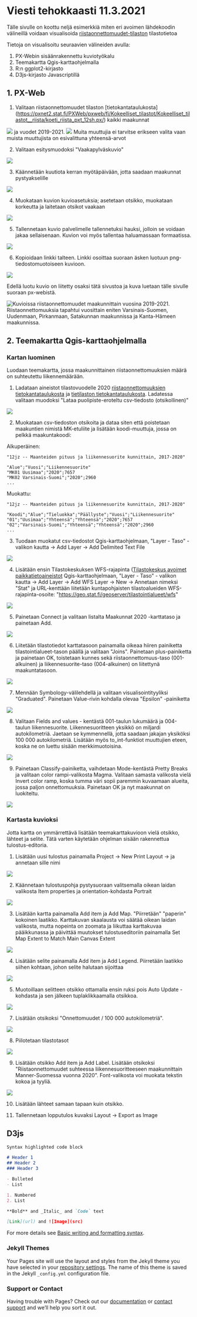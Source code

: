 # Viesti tehokkaasti 11.3.2021

Tälle sivulle on koottu neljä esimerkkiä miten eri avoimen lähdekoodin välineillä voidaan visualisoida [riistaonnettomuudet-tilaston](https://www.stat.fi/tup/kokeelliset-tilastot/riistaonnettomuudet/index.html) tilastotietoa

Tietoja on visualisoitu seuraavien välineiden avulla:
1. PX-Webin sisäänrakennettu kuviotyökalu
2. Teemakartta Qgis-karttaohjelmalla
3. R:n ggplot2-kirjasto
4. D3js-kirjasto Javascriptillä

## 1. PX-Web

1. Valitaan riistaonnettomuudet tilaston [tietokantataulukosta] (https://pxnet2.stat.fi/PXWeb/pxweb/fi/Kokeelliset_tilastot/Kokeelliset_tilastot__riista/koeti_riista_pxt_12sh.px/) kaikki maakunnat 
<img src="kuvat\maakuntavalinta.png">
ja vuodet 2019-2021. 
<img src="kuvat\vuosivalinta.png">
Muita muuttujia ei tarvitse erikseen valita vaan muista muuttujista on esivalittuna yhteensä-arvot

2. Valitaan esitysmuodoksi "Vaakapylväskuvio"
<img src="kuvat\vaakapylvas.png">

3. Käännetään kuutiota kerran myötäpäivään, jotta saadaan maakunnat pystyakselille
<img src="kuvat\kaanna.png">

4. Muokataan kuvion kuvioasetuksia; asetetaan otsikko, muokataan korkeutta ja laitetaan otsikot vaakaan
<img src="kuvat\kuvioasetukset.png">

5. Tallennetaan kuvio palvelimelle tallennetuksi hauksi, jolloin se voidaan jakaa sellaisenaan. Kuvion voi myös tallentaa haluamassaan formaatissa.
<img src="kuvat\tallenna_poiminta.png">

6. Kopioidaan linkki talteen. Linkki osoittaa suoraan äsken luotuun png-tiedostomuotoiseen kuvioon.
<img src="kuvat\linkki.png">

Edellä luotu kuvio on liitetty osaksi tätä sivustoa ja kuva luetaan tälle sivulle suoraan px-webistä.

<img src="https://pxnet2.stat.fi:443/PXWeb/sq/6679640d-e464-402c-a3d7-10e118e8b688" alt="Kuvioissa riistaonnettomuudet maakunnittain vuosina 2019-2021. Riistaonnettomuuksia tapahtui vuosittain eniten Varsinais-Suomen, Uudenmaan, Pirkanmaan, Satakunnan maakunnissa ja Kanta-Hämeen maakunnissa.">

## 2. Teemakartta Qgis-karttaohjelmalla

### Kartan luominen
Luodaan teemakartta, jossa maakunnittainen riistaonnettomuuksien määrä on suhteutettu liikennemäärään. 

1. Ladataan aineistot tilastovuodelle 2020 [riistaonnettomuuksien tietokantataulukosta](https://pxnet2.stat.fi:443/PXWeb/sq/c3064768-9ed1-4e6c-b90b-a095ea25b13b) ja [tietilaston tietokantataulukosta](https://pxnet2.stat.fi:443/PXWeb/sq/64b0f6c1-eda4-4653-a884-b8ce728f7028). Ladatessa valitaan muodoksi "Lataa puolipiste-eroteltu csv-tiedosto (otsikollinen)"
<img src="kuvat\lataa_puolipiste.png">

2. Muokataan csv-tiedoston otsikoita ja dataa siten että poistetaan maakuntien nimistä MK-etuliite ja lisätään koodi-muuttuja, jossa on pelkkä maakuntakoodi:

Alkuperäinen:
```
"12jz -- Maanteiden pituus ja liikennesuorite kunnittain, 2017-2020"

"Alue";"Vuosi";"Liikennesuorite"
"MK01 Uusimaa";"2020";7657
"MK02 Varsinais-Suomi";"2020";2960
...
```

Muokattu:
```
"12jz -- Maanteiden pituus ja liikennesuorite kunnittain, 2017-2020"

"Koodi";"Alue";"Tieluokka";"Päällyste";"Vuosi";"Liikennesuorite"
"01";"Uusimaa";"Yhteensä";"Yhteensä";"2020";7657
"02";"Varsinais-Suomi";"Yhteensä";"Yhteensä";"2020";2960
...
```
3. Tuodaan muokatut csv-tiedostot Qgis-karttaohjelmaan, "Layer - Taso" - valikon kautta -> Add Layer -> Add Delimited Text File
<img src="kuvat\import.png">

4. Lisätään ensin Tilastokeskuksen WFS-rajapinta ([Tilastokeskus avoimet paikkatietoaineistot](https://www.stat.fi/org/avoindata/paikkatietoaineistot.html) Qgis-karttaohjelmaan, "Layer - Taso" - valikon kautta -> Add Layer -> Add WFS Layer -> New -> Annetaan nimeksi "Stat" ja URL-kenttään liitetään kuntapohjaisten tilastoalueiden WFS-rajapinta-osoite: "https://geo.stat.fi/geoserver/tilastointialueet/wfs"
<img src="kuvat\wfs.png">

5. Painetaan Connect ja valitaan listalta Maakunnat 2020 -karttataso ja painetaan Add.
<img src="kuvat\maakunnat.png">

6. Liitetään tilastotiedot karttatasoon painamalla oikeaa hiiren painiketta tilastointialueet-tason päällä ja valitaan "Joins". Painetaan plus-painiketta ja painetaan OK, toistetaan kunnes sekä riistaonnettomuus-taso (001-alkuinen) ja liikennesuorite-taso (004-alkuinen) on liitettynä maakuntatasoon.
<img src="kuvat\properties.png">

7. Mennään Symbology-välilehdellä ja valitaan visualisointityyliksi "Graduated". Painetaan Value-rivin kohdalla olevaa "Epsilon" -painiketta
<img src="kuvat\join.png">

8. Valitaan Fields and values - kentästä 001-taulun lukumäärä ja 004-taulun liikennesuorite. Liikennesuoritteen yksikkö on miljardi autokilometriä. Jaetaan se kymmennellä, jotta saadaan jakajan yksiköksi 100 000 autokilometriä. Lisätään myös to_int-funktiot muuttujien eteen, koska ne on luettu sisään merkkimuotoisina.
<img src="kuvat\kaava.png">

9. Painetaan Classify-painiketta, vaihdetaan Mode-kentästä Pretty Breaks ja valitaan color rampi-valikosta Magma. Valitaan samasta valikosta vielä Invert color ramp, koska tumma väri sopii paremmin kuvaamaan alueita, jossa paljon onnettomuuksia. Painetaan OK ja nyt maakunnat on luokiteltu.
<img src="kuvat\classify.png">

### Kartasta kuvioksi

Jotta kartta on ymmärrettävä lisätään teemakarttakuvioon vielä otsikko, lähteet ja selite. Tätä varten käytetään ohjelman sisään rakennettua tulostus-editoria.

1. Lisätään uusi tulostus painamalla Project -> New Print Layout -> ja annetaan sille nimi
<img src="kuvat\print_layout.png">

2. Käännetaan tulostuspohja pystysuoraan valitsemalla oikean laidan valikosta Item properties ja orientation-kohdasta Portrait
<img src="kuvat\portrait.png">

3. Lisätään kartta painamalla Add item ja Add Map. "Piirretään" "paperin" kokoinen laatikko. Karttakuvan skaalausta voi säätää oikean laidan valikosta, mutta nopeinta on zoomata ja liikuttaa karttakuvaa pääikkunassa ja päivittää muutokset tulostuseditoriin painamalla Set Map Extent to Match Main Canvas Extent
<img src="kuvat\Extent.png">

4. Lisätään selite painamalla Add item ja Add Legend. Piirretään laatikko siihen kohtaan, johon selite halutaan sijoittaa
<img src="kuvat\classify.png">

5. Muotoillaan selitteen otsikko ottamalla ensin ruksi pois Auto Update -kohdasta ja sen jälkeen tuplaklikkaamalla otsikkoa. 
<img src="kuvat\auto_update.png">

7. Lisätään otsikoksi "Onnettomuudet / 100 000 autokilometriä".
<img src="kuvat\legend-otsikko.png">

8. Piilotetaan tilastotasot 
<img src="kuvat\piilotus.png">

9. Lisätään otsikko Add item ja Add Label. Lisätään otsikoksi "Riistaonnettomuudet suhteessa liikennesuoritteeseen maakunnittain Manner-Suomessa vuonna 2020". Font-valikosta voi muokata tekstin kokoa ja tyyliä.
<img src="kuvat\Otsikko.png">

10. Lisätään lähteet samaan tapaan kuin otsikko.

11. Tallennetaan lopputulos kuvaksi Layout -> Export as Image


## D3js


<body>
 <meta charset="utf-8">


 <style>


div.tooltip {	
    position: absolute;

    text-align: left;			
    width: 200px;					
    height: 40px;					
    padding: 2px;				
    font: 14px sans-serif;		
    background: black;	
    border: 6px;		
    border-radius: 8px;			
    pointer-events: none;

}
svg {
  background: url('kuvat/maakunta700.png') no-repeat;
}
</style>




 <!-- Add 2 buttons-->

<script src="https://d3js.org/d3.v4.min.js">
</script>



<div id="chart"> 





<script>

//(function test () {
	var width = 700,
	height=700;
//data
	var data = [
{id:'MK01', name: 'Uusimaa', onn:2982, xk:302, yk:649 ,kuva: 'kuvat/valkohantapeura.png' , altt:'Maakunnassa Uusimaa tapahtui vuonna 2020 yhteensä 2982 riistaonnettomuutta. Eniten kolareita aiheutti valkohäntäpeura.' },
{id:'MK02', name: 'Varsinais-Suomi', onn:3309, xk:232, yk:630 ,kuva: 'kuvat/valkohantapeura.png' , altt:'Maakunnassa Varsinais-Suomi tapahtui vuonna 2020 yhteensä 3309 riistaonnettomuutta. Eniten kolareita aiheutti valkohäntäpeura.' },
{id:'MK05', name: 'Kanta-Häme', onn:1341, xk:289, yk:614 ,kuva: 'kuvat/valkohantapeura.png' , altt:'Maakunnassa Kanta-Häme tapahtui vuonna 2020 yhteensä 1341 riistaonnettomuutta. Eniten kolareita aiheutti valkohäntäpeura.' },
{id:'MK07', name: 'Päijät-Häme', onn:474, xk:330, yk:599 ,kuva: 'kuvat/metsakauris.png' , altt:'Maakunnassa Päijät-Häme tapahtui vuonna 2020 yhteensä 474 riistaonnettomuutta. Eniten kolareita aiheutti metsäkauris.' },
{id:'MK08', name: 'Kymenlaakso', onn:165, xk:372, yk:628 ,kuva: 'kuvat/metsakauris.png' , altt:'Maakunnassa Kymenlaakso tapahtui vuonna 2020 yhteensä 165 riistaonnettomuutta. Eniten kolareita aiheutti metsäkauris.' },
{id:'MK09', name: 'Etelä-Karjala', onn:121, xk:412, yk:603 ,kuva: 'kuvat/hirvi.png' , altt:'Maakunnassa Etelä-Karjala tapahtui vuonna 2020 yhteensä 121 riistaonnettomuutta. Eniten kolareita aiheutti hirvi.' },
{id:'MK04', name: 'Satakunta', onn:1462, xk:217, yk:569 ,kuva: 'kuvat/valkohantapeura.png' , altt:'Maakunnassa Satakunta tapahtui vuonna 2020 yhteensä 1462 riistaonnettomuutta. Eniten kolareita aiheutti valkohäntäpeura.' },
{id:'MK06', name: 'Pirkanmaa', onn:1732, xk:269, yk:563 ,kuva: 'kuvat/valkohantapeura.png' , altt:'Maakunnassa Pirkanmaa tapahtui vuonna 2020 yhteensä 1732 riistaonnettomuutta. Eniten kolareita aiheutti valkohäntäpeura.' },
{id:'MK13', name: 'Keski-Suomi', onn:444, xk:326, yk:504 ,kuva: 'kuvat/metsakauris.png' , altt:'Maakunnassa Keski-Suomi tapahtui vuonna 2020 yhteensä 444 riistaonnettomuutta. Eniten kolareita aiheutti metsäkauris.' },
{id:'MK14', name: 'Etelä-Pohjanmaa', onn:339, xk:255, yk:492 ,kuva: 'kuvat/metsakauris.png' , altt:'Maakunnassa Etelä-Pohjanmaa tapahtui vuonna 2020 yhteensä 339 riistaonnettomuutta. Eniten kolareita aiheutti metsäkauris.' },
{id:'MK15', name: 'Pohjanmaa', onn:444, xk:220, yk:467 ,kuva: 'kuvat/metsakauris.png' , altt:'Maakunnassa Pohjanmaa tapahtui vuonna 2020 yhteensä 444 riistaonnettomuutta. Eniten kolareita aiheutti metsäkauris.' },
{id:'MK10', name: 'Etelä-Savo', onn:170, xk:393, yk:561 ,kuva: 'kuvat/hirvi.png' , altt:'Maakunnassa Etelä-Savo tapahtui vuonna 2020 yhteensä 170 riistaonnettomuutta. Eniten kolareita aiheutti hirvi.' },
{id:'MK11', name: 'Pohjois-Savo', onn:186, xk:385, yk:470 ,kuva: 'kuvat/hirvi.png' , altt:'Maakunnassa Pohjois-Savo tapahtui vuonna 2020 yhteensä 186 riistaonnettomuutta. Eniten kolareita aiheutti hirvi.' },
{id:'MK12', name: 'Pohjois-Karjala', onn:134, xk:463, yk:483 ,kuva: 'kuvat/hirvi.png' , altt:'Maakunnassa Pohjois-Karjala tapahtui vuonna 2020 yhteensä 134 riistaonnettomuutta. Eniten kolareita aiheutti hirvi.' },
{id:'MK16', name: 'Keski-Pohjanmaa', onn:88, xk:290, yk:444 ,kuva: 'kuvat/metsakauris.png' , altt:'Maakunnassa Keski-Pohjanmaa tapahtui vuonna 2020 yhteensä 88 riistaonnettomuutta. Eniten kolareita aiheutti metsäkauris.' },
{id:'MK17', name: 'Pohjois-Pohjanmaa', onn:295, xk:340, yk:374 ,kuva: 'kuvat/metsakauris.png' , altt:'Maakunnassa Pohjois-Pohjanmaa tapahtui vuonna 2020 yhteensä 295 riistaonnettomuutta. Eniten kolareita aiheutti metsäkauris.' },
{id:'MK18', name: 'Kainuu', onn:92, xk:416, yk:377 ,kuva: 'kuvat/hirvi.png' , altt:'Maakunnassa Kainuu tapahtui vuonna 2020 yhteensä 92 riistaonnettomuutta. Eniten kolareita aiheutti hirvi.' },
{id:'MK19', name: 'Lappi', onn:226, xk:359, yk:182 ,kuva: 'kuvat/hirvi.png' , altt:'Maakunnassa Lappi tapahtui vuonna 2020 yhteensä 226 riistaonnettomuutta. Eniten kolareita aiheutti hirvi.' }


							
];


//määritellään tooltippi
var dataFilter = data.map(function(d){return {kuva: d.kuva, name: d.name, xk: d.xk, yk: d.yk,value: d.onn,onn: d.onn, altt: d.altt } });

//määritellään kuvio
	var svg = d3.select("#chart")
	.append("svg")
	.attr("height", height)
	.attr("width", width)
	.append("g")
	.attr("transform", "translate(0,0)")
	
	d3.select('#tooltip')
	.append('div')

	.attr('style', 'position: absolute; opacity: 0;');


	var defs = svg.append("defs");
	defs.append("pattern")
	.attr("id", "elain")
	.attr("height", "100%")
	.attr("width", "100%")
	.attr("patternContentUnits", "objectBoundingBox")
	.append ("image")
	.attr("height",1)
	.attr("width",1)
	.attr("preserveAspectRatio", "none")
	.attr("xmlns:xlink", "http://www.w3.org/1999/xlink")
	.attr("xlink:href","IMG_20210707_1458482.jpg")

//skaalataan pallojen koko
	var radiusScale = d3.scaleSqrt().domain([1,10000]).range([1,50])	
	
	//var forceY = d3.forceY(height/2).strength(0.05)
	
	// if (d.maakunta=== '01') { return 300
	//} else if (d.maakunta=== '02') { return 350
	//} else if (d.maakunta=== '04') { return 400
	//} else if (d.maakunta=== '05') { return 450
	//} else if (d.maakunta=== '06') { return 500
	//} else if (d.maakunta=== '07') { return 550
	//} else if (d.maakunta=== '08') { return 600
	//} else if (d.maakunta=== '09') { return 660
	//} else if (d.maakunta=== '10') { return 700
	//} else if (d.maakunta=== '11') { return 750
	//} else if (d.maakunta=== '12') { return 800
	//} else if (d.maakunta=== '13') { return 850
	//} else if (d.maakunta=== '14') { return 900
	//} else if (d.maakunta=== '15') { return 950
	//} else if (d.maakunta=== '16') { return 1000
	//} else if (d.maakunta=== '17') { return 1050
	//} else if (d.maakunta=== '18') { return 1100
	//} else  return 1150
	
	
	var forceX = d3.forceX(function(d) {
		return d.xk
	}).strength(1.0)
	var forceY = d3.forceY(function(d) {
		return d.yk
	}).strength(1.0)
	
	
		
	//}).strength(0.05)

//	var forceX = d3.forceX(function(d) {
//	  return d.xk
//	} else if (d.maakunta=== '02') { return 700
//	} else if (d.maakunta=== '04') { return 500
//	} else if (d.maakunta=== '05') { return 550
//	} else if (d.maakunta=== '06') { return 500
//	} else if (d.maakunta=== '07') { return 525
//	} else if (d.maakunta=== '08') { return 500
//	} else if (d.maakunta=== '09') { return 500
//	} else if (d.maakunta=== '10') { return 450
//	} else if (d.maakunta=== '11') { return 400
//	} else if (d.maakunta=== '12') { return 350
//	} else if (d.maakunta=== '13') { return 400
//	} else if (d.maakunta=== '14') { return 400
//	} else if (d.maakunta=== '15') { return 300
//	} else if (d.maakunta=== '16') { return 250
//	} else if (d.maakunta=== '17') { return 200
//	} else if (d.maakunta=== '18') { return 150
	
	
	
		
//	}).strength(0.05)


	var simulation = d3.forceSimulation()
	//.force("x", d3.forceX(width/2).strength(0.05))

	.force("x", forceX)
	.force("y", forceY)

	//.force("y", d3.forceY(width/2).strength(0.05))
	.force("collide", d3.forceCollide(function(d){
		return radiusScale(d.value)+1;
	}))


	var tooltip = d3.select("#chart")
      .append("div")
      .style("opacity", 0)
      .attr("class", "tooltip")
      .style("background-color", "#ea7404")
      .style("border-radius", "10px")
      .style("padding", "10px")
      .style("color", "black")

	var showTooltip = function(d) {
	
		tooltip
		  .transition()
		  .duration(200)
		tooltip
		  .style("opacity", 1)
	.html("<b>" +d.name+"</b>" + "<br> Number of accidents: " + d.onn)	       
		.style("left", (d3.mouse(this)[0]+50) + "px")
		.style("top", (d3.mouse(this)[1]+14000) + "px")
		//.style("left", (d3.mouse(this)[0]+10) + "px")
		//.style("top", (d3.mouse(this)[1]+0) + "px")

		  
	  }
	  var moveTooltip = function(d) {

		tooltip
	    
        
		 .style("left", (d3.mouse(this)[0]+50) + "px")
		 .style("top", (d3.mouse(this)[1]+14000) + "px")


		  
	  }
	  var hideTooltip = function(d) {
		tooltip
		  .transition()
		  .duration(200)
		  .style("opacity", 1)
	  }


	//laitetaan data "jonoon"
function testi () {
d3.queue()
.await(ready)
function ready (error, datapoints) {
		defs.selectAll(".artist-pattern")
		.data(dataFilter)
		.enter().append("pattern")
		.attr("class", "artist-pattern")
		.attr("id", function(d) {
			return d.name.replace(" ","-")
		})
		.attr("height", "100%")
		.attr("width", "100%")
		.attr("patternContentUnits", "objectBoundingBox")
		.append ("image")
		.attr("height",1)
		.attr("width",1)
		.attr("preserveAspectRatio", "none")
		.attr("xmlns:xlink", "http://www.w3.org/1999/xlink")
		.attr("xlink:href",function(d) {
			return d.kuva
		})

		
		var circles = svg.selectAll(".artist")
		.data(dataFilter)
		.enter().append("circle")
		.attr("class", "artist")
		.attr("r", function(d) {
			return radiusScale(d.value)
		})
		.attr("fill", "#0073b0")
		.on("mouseover.teksti", showTooltip )
		.on("mousemove.teksti", moveTooltip )
		.on("mouseleave.teksti", hideTooltip )
		.on('mouseover', function(d) {
			d3.select('#tooltip').style('opacity', 1).text(d)
		 })
		 // on('mouseout', function() {
		//	d3.select('#tooltip').style('opacity', 0)
		//  })
		.on('mouseover', function(d, i) {
			console.log("mouseover on", this)
			console.log("mouseover on", d.value)

      // make the mouseover'd element
      // bigger and red




      d3.select(this)
		//.data(data)
        .transition()
        .duration(100)
        .attr('r', function(d) {
			return radiusScale(d.value)+20
		})
        .attr('fill', function (d) {
		return "url(#"+ d.name.replace(" ","-") +")"
			//.attr('fill', function (d) {
				//return "url(#elain)"
		})


    })

    .on('mouseout', function(d, i) {
      console.log("mouseout", this);
      // return the mouseover'd element
      // to being smaller and black

      d3.select(this)
        .transition()
        .duration(100)
        .attr('r', function(d) {
			return radiusScale(d.value)
		})
		//poista kommentit, jos halutaan palauttaa sininenn pallura
        //.attr('fill', 'lightblue');
    })

	  
		simulation.nodes(dataFilter)

		.on('tick', ticked)
		function ticked() {
			circles
			.attr("cx", function(d) {
				return d.x
			})
			.attr("cy", function(d) {
				return d.y
			})	


		}




}}
testi()



function vaihdaluku(color){
	


	
	dataFilter = data.map(function(d){return {kuva: d.kuva, name: d.name, xk: d.xk, yk: d.yk,value: d.onn,onn: d.onn,onnkvl: d.onnkvl,kaavio: d.kaavio} });
	g.selectAll(".circle")
	//testi() 

 }

 
//})()




</script>
</div>

</body>

```markdown
Syntax highlighted code block

# Header 1
## Header 2
### Header 3

- Bulleted
- List

1. Numbered
2. List

**Bold** and _Italic_ and `Code` text

[Link](url) and ![Image](src)
```

For more details see [Basic writing and formatting syntax](https://docs.github.com/en/github/writing-on-github/getting-started-with-writing-and-formatting-on-github/basic-writing-and-formatting-syntax).

### Jekyll Themes

Your Pages site will use the layout and styles from the Jekyll theme you have selected in your [repository settings](https://github.com/mkokkone/visualisointikoulutus/settings/pages). The name of this theme is saved in the Jekyll `_config.yml` configuration file.

### Support or Contact

Having trouble with Pages? Check out our [documentation](https://docs.github.com/categories/github-pages-basics/) or [contact support](https://support.github.com/contact) and we’ll help you sort it out.
